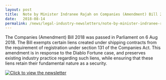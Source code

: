 ```yaml
---
layout: post
title:  Note by Minister Indranee Rajah on Companies (Amendment) Bill 2018
date:   2018-08-14
permalink: /news/legal-industry-newsletters/note-by-minister-indranee-rajah-on-companies-amendment-bill-2018
---
```


The Companies (Amendment) Bill 2018 was passed in Parliament on 6 Aug 2018. The Bill exempts certain liens created under shipping contracts from the requirement of registration under section 131 of the Companies Act. This amendment is in response to the Diablo Fortune case, and preserves existing industry practice regarding such liens, while ensuring that these liens retain their fundamental nature as a security.

[![Click to view the newsletter](/isomerpages-mlaw/images/1534234158622.jpg?thumbnail)](HTTP://WWW.GOOGLE.COM)
